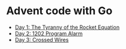# Advent code with Go



- [Day 1: The Tyranny of the Rocket Equation](day1/note.md)
- [Day 2: 1202 Program Alarm](day2/note.md)
- [Day 3: Crossed Wires](day3/note.md)